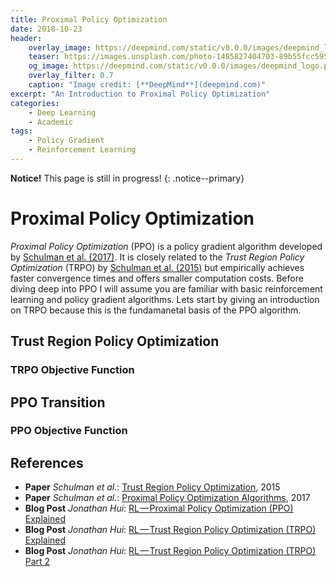 ```yaml
---
title: Proximal Policy Optimization
date: 2018-10-23
header:
    overlay_image: https://deepmind.com/static/v0.0.0/images/deepmind_logo.png
    teaser: https://images.unsplash.com/photo-1485827404703-89b55fcc595e?ixlib=rb-0.3.5&ixid=eyJhcHBfaWQiOjEyMDd9&s=139f00301feb37e712adda8bf9d8b91f&auto=format&fit=crop&w=1500&q=80
    og_image: https://deepmind.com/static/v0.0.0/images/deepmind_logo.png
    overlay_filter: 0.7
    caption: "Image credit: [**DeepMind**](deepmind.com)"
excerpt: "An Introduction to Proximal Policy Optimization"
categories:
    - Deep Learning
    - Academic
tags:
    - Policy Gradient
    - Reinforcement Learning
---
```


**Notice!** This page is still in progress!
{: .notice--primary}

# Proximal Policy Optimization

*Proximal Policy Optimization* (PPO) is a policy gradient algorithm developed by [Schulman et al. (2017)](https://arxiv.org/abs/1707.06347).
It is closely related to the *Trust Region Policy Optimization* (TRPO) by [Schulman et al. (2015)](https://arxiv.org/abs/1502.05477) but
empirically achieves faster convergence times and offers smaller computation costs.
Before diving deep into PPO I will assume you are familiar with basic reinforcement learning and policy gradient algorithms.
Lets start by giving an introduction on TRPO because this is the fundamanetal basis of the PPO algorithm.

## Trust Region Policy Optimization

### TRPO Objective Function

## PPO Transition

### PPO Objective Function

## References

- __Paper__ *Schulman et al.*: [Trust Region Policy Optimization](https://arxiv.org/abs/1502.05477), 2015
- __Paper__ *Schulman et al.*: [Proximal Policy Optimization Algorithms](https://arxiv.org/abs/1707.06347), 2017
- __Blog Post__ *Jonathan Hui*: [RL — Proximal Policy Optimization (PPO) Explained](https://medium.com/@jonathan_hui/rl-proximal-policy-optimization-ppo-explained-77f014ec3f12)
- __Blog Post__ *Jonathan Hui*: [RL — Trust Region Policy Optimization (TRPO) Explained](https://medium.com/@jonathan_hui/rl-trust-region-policy-optimization-trpo-explained-a6ee04eeeee9)
- __Blog Post__ *Jonathan Hui*: [RL — Trust Region Policy Optimization (TRPO) Part 2](https://medium.com/@jonathan_hui/rl-trust-region-policy-optimization-trpo-part-2-f51e3b2e373a)